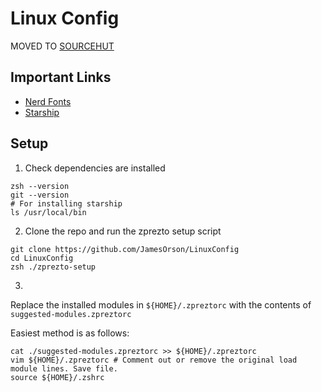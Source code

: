 # Linux Config

MOVED TO [SOURCEHUT](https://git.sr.ht/~nixnomad/nixconfig)

## Important Links

- [Nerd Fonts](https://www.nerdfonts.com/)
- [Starship](https://starship.rs/)

## Setup

1. Check dependencies are installed

```shell
zsh --version
git --version
# For installing starship
ls /usr/local/bin
```

2. Clone the repo and run the zprezto setup script

```shell
git clone https://github.com/JamesOrson/LinuxConfig
cd LinuxConfig
zsh ./zprezto-setup
```

3.

Replace the installed modules in `${HOME}/.zpreztorc` with the contents of `suggested-modules.zpreztorc`

Easiest method is as follows:

```shell
cat ./suggested-modules.zpreztorc >> ${HOME}/.zpreztorc
vim ${HOME}/.zpreztorc # Comment out or remove the original load module lines. Save file.
source ${HOME}/.zshrc
```

